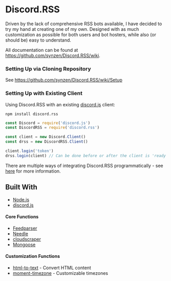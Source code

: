 # Discord.RSS
Driven by the lack of comprehensive RSS bots available, I have decided to try my hand at creating one of my own. Designed with as much customization as possible for both users and bot hosters, while also (or should be) easy to understand.

All documentation can be found at https://github.com/synzen/Discord.RSS/wiki.


### Setting Up via Cloning Repository

See https://github.com/synzen/Discord.RSS/wiki/Setup

### Setting Up with Existing Client

Using Discord.RSS with an existing [discord.js](https://github.com/discordjs/discord.js) client:


```
npm install discord.rss
```

```js
const Discord = require('discord.js')
const DiscordRSS = require('discord.rss')

const client = new Discord.Client()
const drss = new DiscordRSS.Client()

client.login('token')
drss.login(client) // Can be done before or after the client is 'ready'
```

There are multiple ways of integrating Discord.RSS programmatically - see [here](https://github.com/synzen/Discord.RSS/wiki/Use-with-Existing-Bot) for more information.


## Built With		
* [Node.js](https://nodejs.org/en/)		
* [discord.js](https://www.npmjs.com/package/discord.js)

#### Core Functions
 * [Feedparser](https://www.npmjs.com/package/feedparser)		
 * [Needle](https://www.npmjs.com/package/needle)
 * [cloudscraper](https://www.npmjs.com/package/cloudscraper)
 * [Mongoose](https://www.npmjs.com/package/mongoose)

#### Customization Functions
 * [html-to-text](https://www.npmjs.com/package/html-to-text) - Convert HTML content
 * [moment-timezone](https://www.npmjs.com/package/moment-timezone) - Customizable timezones
